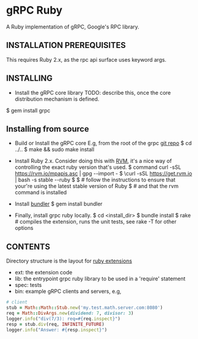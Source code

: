 gRPC Ruby
=========

A Ruby implementation of gRPC, Google's RPC library.


INSTALLATION PREREQUISITES
--------------------------

This requires Ruby 2.x, as the rpc api surface uses keyword args.


INSTALLING
----------

- Install the gRPC core library
TODO: describe this, once the core distribution mechanism is defined.

$ gem install grpc


Installing from source
----------------------

- Build or Install the gRPC core
E.g, from the root of the grpc [git repo](https://github.com/google/grpc)
$ cd ../..
$ make && sudo make install

- Install Ruby 2.x. Consider doing this with [RVM](http://rvm.io), it's a nice way of controlling
  the exact ruby version that's used.
$ command curl -sSL https://rvm.io/mpapis.asc | gpg --import -
$ \curl -sSL https://get.rvm.io | bash -s stable --ruby
$
$ # follow the instructions to ensure that your're using the latest stable version of Ruby
$ # and that the rvm command is installed

- Install [bundler](http://bundler.io/)
$ gem install bundler

- Finally, install grpc ruby locally.
$ cd <install_dir>
$ bundle install
$ rake  # compiles the extension, runs the unit tests, see rake -T for other options


CONTENTS
--------

Directory structure is the layout for [ruby extensions](http://guides.rubygems.org/gems-with-extensions/)

 * ext: the extension code
 * lib: the entrypoint grpc ruby library to be used in a 'require' statement
 * spec: tests
 * bin: example gRPC clients and servers, e.g,
```ruby
# client
stub = Math::Math::Stub.new('my.test.math.server.com:8080')
req = Math::DivArgs.new(dividend: 7, divisor: 3)
logger.info("div(7/3): req=#{req.inspect}")
resp = stub.div(req, INFINITE_FUTURE)
logger.info("Answer: #{resp.inspect}")
```
